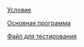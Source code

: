 [Условие](./HW01%20Inverted%20Index%20Lib.pdf)

[Основная программа](./task_inverted_index_lib.py)

[Файл для тестирования](./test_inverted_index_lib.py)
